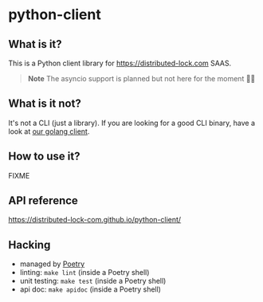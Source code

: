 # python-client

## What is it?

This is a Python client library for https://distributed-lock.com SAAS.

> **Note**
> The asyncio support is planned but not here for the moment 🤷‍♂️

## What is it not?

It's not a CLI (just a library). If you are looking for a good CLI binary, have a look at
[our golang client](https://github.com/distributed-lock-com/go-client).

## How to use it?

FIXME

## API reference

https://distributed-lock-com.github.io/python-client/

## Hacking

- managed by [Poetry](https://python-poetry.org/)
- linting: `make lint` (inside a Poetry shell)
- unit testing: `make test` (inside a Poetry shell)
- api doc: `make apidoc` (inside a Poetry shell)